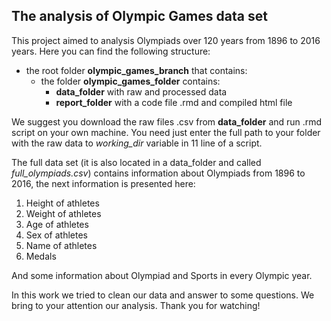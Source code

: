 ## The analysis of Olympic Games data set

This project aimed to analysis Olympiads over 120 years from 
1896 to 2016 years. Here you can find the following structure: 
* the root folder **olympic_games_branch** that contains:
    * the folder **olympic_games_folder** contains:
        * **data_folder** with raw and processed data
        * **report_folder** with a code file .rmd and compiled html file
    
We suggest you download the raw files .csv from **data_folder** and run .rmd
script on your own machine. You need just enter the full path to your folder
with the raw data to *working_dir* variable in 11 line of a script.

The full data set (it is also located in a data_folder and called *full_olympiads.csv*)
contains information about Olympiads from 1896 to 2016, the next information is
presented here:

1. Height of athletes
2. Weight of athletes
3. Age of athletes
4. Sex of athletes
5. Name of athletes
6. Medals

And some information about Olympiad and Sports in every Olympic year.

In this work we tried to clean our data and answer to some questions.
We bring to your attention our analysis. Thank you for watching!
